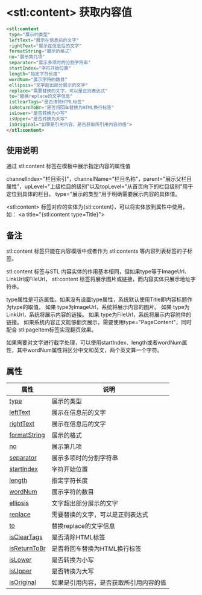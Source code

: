 ﻿# &lt;stl:content&gt; 获取内容值

```html
<stl:content
 type="展示的类型"
 leftText="展示在信息前的文字"
 rightText="展示在信息后的文字"
 formatString="展示的格式"
 no="展示第几项"
 separator="展示多项时的分割字符串"
 startIndex="字符开始位置"
 length="指定字符长度"
 wordNum="展示字符的数目"
 ellipsis="文字超出部分展示的文字"
 replace="需要替换的文字，可以是正则表达式"
 to="替换replace的文字信息"
 isClearTags="是否清除HTML标签"
 isReturnToBr="是否将回车替换为HTML换行标签"
 isLower="是否转换为小写"
 isUpper="是否转换为大写"
 isOriginal="如果是引用内容，是否获取所引用内容的值">
</stl:content>
```

## 使用说明

通过 stl:content 标签在模板中展示指定内容的属性值

channelIndex="栏目索引"，channelName="栏目名称"，parent="展示父栏目属性"，upLevel="上级栏目的级别"以及topLevel="从首页向下的栏目级别"用于定位到具体的栏目。
type="展示的类型"用于明确需要展示内容的具体值。

&lt;stl:content&gt; 标签对应的实体为{stl:content}，可以将实体放到属性中使用，如：
&lt;a title="{stl:content type=Title}"&gt;

## 备注

stl:content 标签只能在内容模版中或者作为 stl:contents 等内容列表标签的子标签。

stl:content 标签与STL 内容实体的作用基本相同，但如果type等于ImageUrl、LinkUrl或FileUrl， stl:content 标签将展示图片或链接，而内容实体只展示地址字符串。

type属性是可选属性。如果没有设置type属性，系统默认使用Title即内容标题作为type的取值。
如果 type为ImageUrl，系统将展示内容的图片。
如果 type为LinkUrl，系统将展示内容的链接。
如果 type为FileUrl，系统将展示内容附件的链接。
如果系统内容正文能够翻页展示，需要使用type="PageContent"，同时配合 stl:pageItem标签实现翻页效果。

如果需要对文字进行截字处理，可以使用startIndex、length或者wordNum属性，其中wordNum属性将区分中文和英文，两个英文算一个字符。

## 属性

| 属性                                               | 说明                                   |
| -------------------------------------------------- | -------------------------------------- |
| [type](content/attributes?id=type)                 | 展示的类型                             |
| [leftText](content/attributes?id=leftText)         | 展示在信息前的文字                     |
| [rightText](content/attributes?id=rightText)       | 展示在信息后的文字                     |
| [formatString](content/attributes?id=formatString) | 展示的格式                             |
| [no](content/attributes?id=no)                     | 展示第几项                             |
| [separator](content/attributes?id=separator)       | 展示多项时的分割字符串                 |
| [startIndex](content/attributes?id=startIndex)     | 字符开始位置                           |
| [length](content/attributes?id=length)             | 指定字符长度                           |
| [wordNum](content/attributes?id=wordNum)           | 展示字符的数目                         |
| [ellipsis](content/attributes?id=ellipsis)         | 文字超出部分展示的文字                 |
| [replace](content/attributes?id=replace)           | 需要替换的文字，可以是正则表达式       |
| [to](content/attributes?id=to)                     | 替换replace的文字信息                  |
| [isClearTags](content/attributes?id=isClearTags)   | 是否清除HTML标签                       |
| [isReturnToBr](content/attributes?id=isReturnToBr) | 是否将回车替换为HTML换行标签           |
| [isLower](content/attributes?id=isLower)           | 是否转换为小写                         |
| [isUpper](content/attributes?id=isUpper)           | 是否转换为大写                         |
| [isOriginal](content/attributes?id=isOriginal)     | 如果是引用内容，是否获取所引用内容的值 |